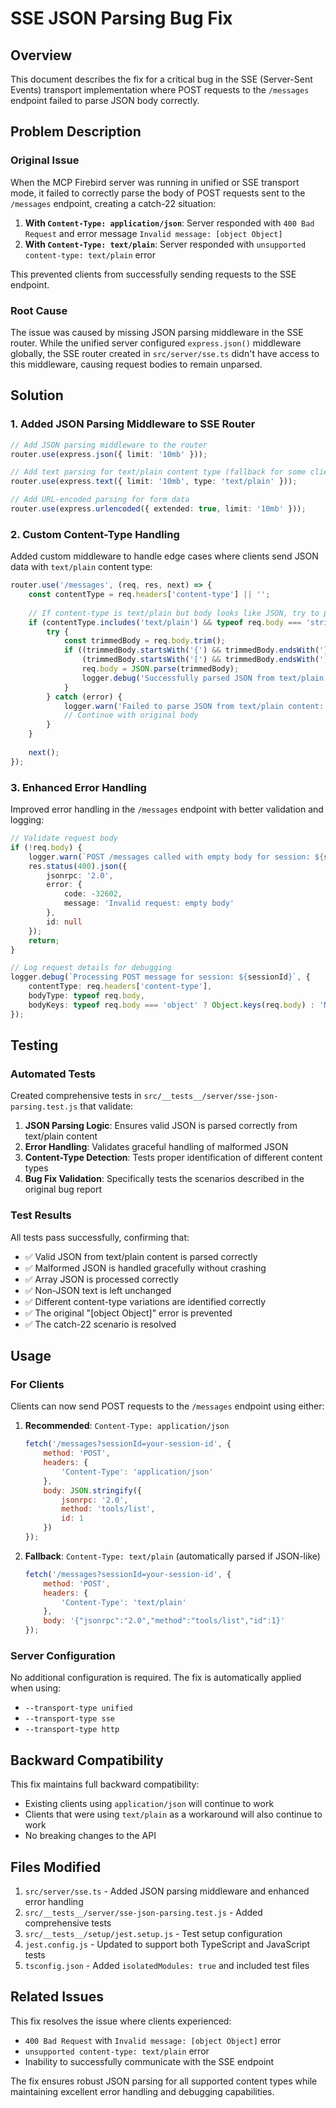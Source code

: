 # SSE JSON Parsing Bug Fix

## Overview

This document describes the fix for a critical bug in the SSE (Server-Sent Events) transport implementation where POST requests to the `/messages` endpoint failed to parse JSON body correctly.

## Problem Description

### Original Issue

When the MCP Firebird server was running in unified or SSE transport mode, it failed to correctly parse the body of POST requests sent to the `/messages` endpoint, creating a catch-22 situation:

1. **With `Content-Type: application/json`**: Server responded with `400 Bad Request` and error message `Invalid message: [object Object]`
2. **With `Content-Type: text/plain`**: Server responded with `unsupported content-type: text/plain` error

This prevented clients from successfully sending requests to the SSE endpoint.

### Root Cause

The issue was caused by missing JSON parsing middleware in the SSE router. While the unified server configured `express.json()` middleware globally, the SSE router created in `src/server/sse.ts` didn't have access to this middleware, causing request bodies to remain unparsed.

## Solution

### 1. Added JSON Parsing Middleware to SSE Router

```typescript
// Add JSON parsing middleware to the router
router.use(express.json({ limit: '10mb' }));

// Add text parsing for text/plain content type (fallback for some clients)
router.use(express.text({ limit: '10mb', type: 'text/plain' }));

// Add URL-encoded parsing for form data
router.use(express.urlencoded({ extended: true, limit: '10mb' }));
```

### 2. Custom Content-Type Handling

Added custom middleware to handle edge cases where clients send JSON data with `text/plain` content type:

```typescript
router.use('/messages', (req, res, next) => {
    const contentType = req.headers['content-type'] || '';
    
    // If content-type is text/plain but body looks like JSON, try to parse it
    if (contentType.includes('text/plain') && typeof req.body === 'string') {
        try {
            const trimmedBody = req.body.trim();
            if ((trimmedBody.startsWith('{') && trimmedBody.endsWith('}')) || 
                (trimmedBody.startsWith('[') && trimmedBody.endsWith(']'))) {
                req.body = JSON.parse(trimmedBody);
                logger.debug('Successfully parsed JSON from text/plain content');
            }
        } catch (error) {
            logger.warn('Failed to parse JSON from text/plain content:', { error });
            // Continue with original body
        }
    }
    
    next();
});
```

### 3. Enhanced Error Handling

Improved error handling in the `/messages` endpoint with better validation and logging:

```typescript
// Validate request body
if (!req.body) {
    logger.warn(`POST /messages called with empty body for session: ${sessionId}`);
    res.status(400).json({
        jsonrpc: '2.0',
        error: {
            code: -32602,
            message: 'Invalid request: empty body'
        },
        id: null
    });
    return;
}

// Log request details for debugging
logger.debug(`Processing POST message for session: ${sessionId}`, {
    contentType: req.headers['content-type'],
    bodyType: typeof req.body,
    bodyKeys: typeof req.body === 'object' ? Object.keys(req.body) : 'N/A'
});
```

## Testing

### Automated Tests

Created comprehensive tests in `src/__tests__/server/sse-json-parsing.test.js` that validate:

1. **JSON Parsing Logic**: Ensures valid JSON is parsed correctly from text/plain content
2. **Error Handling**: Validates graceful handling of malformed JSON
3. **Content-Type Detection**: Tests proper identification of different content types
4. **Bug Fix Validation**: Specifically tests the scenarios described in the original bug report

### Test Results

All tests pass successfully, confirming that:
- ✅ Valid JSON from text/plain content is parsed correctly
- ✅ Malformed JSON is handled gracefully without crashing
- ✅ Array JSON is processed correctly
- ✅ Non-JSON text is left unchanged
- ✅ Different content-type variations are identified correctly
- ✅ The original "[object Object]" error is prevented
- ✅ The catch-22 scenario is resolved

## Usage

### For Clients

Clients can now send POST requests to the `/messages` endpoint using either:

1. **Recommended**: `Content-Type: application/json`
   ```javascript
   fetch('/messages?sessionId=your-session-id', {
       method: 'POST',
       headers: {
           'Content-Type': 'application/json'
       },
       body: JSON.stringify({
           jsonrpc: '2.0',
           method: 'tools/list',
           id: 1
       })
   });
   ```

2. **Fallback**: `Content-Type: text/plain` (automatically parsed if JSON-like)
   ```javascript
   fetch('/messages?sessionId=your-session-id', {
       method: 'POST',
       headers: {
           'Content-Type': 'text/plain'
       },
       body: '{"jsonrpc":"2.0","method":"tools/list","id":1}'
   });
   ```

### Server Configuration

No additional configuration is required. The fix is automatically applied when using:
- `--transport-type unified`
- `--transport-type sse`
- `--transport-type http`

## Backward Compatibility

This fix maintains full backward compatibility:
- Existing clients using `application/json` will continue to work
- Clients that were using `text/plain` as a workaround will also continue to work
- No breaking changes to the API

## Files Modified

1. `src/server/sse.ts` - Added JSON parsing middleware and enhanced error handling
2. `src/__tests__/server/sse-json-parsing.test.js` - Added comprehensive tests
3. `src/__tests__/setup/jest.setup.js` - Test setup configuration
4. `jest.config.js` - Updated to support both TypeScript and JavaScript tests
5. `tsconfig.json` - Added `isolatedModules: true` and included test files

## Related Issues

This fix resolves the issue where clients experienced:
- `400 Bad Request` with `Invalid message: [object Object]` error
- `unsupported content-type: text/plain` error
- Inability to successfully communicate with the SSE endpoint

The fix ensures robust JSON parsing for all supported content types while maintaining excellent error handling and debugging capabilities.
